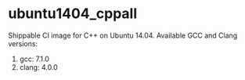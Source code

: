 ubuntu1404_cppall
=================

Shippable CI image for C++ on Ubuntu 14.04. Available GCC and Clang versions:

1. gcc: 7.1.0
2. clang: 4.0.0
